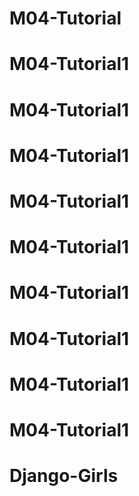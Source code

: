 # M04-Tutorial
# M04-Tutorial1
# M04-Tutorial1
# M04-Tutorial1
# M04-Tutorial1
# M04-Tutorial1
# M04-Tutorial1
# M04-Tutorial1
# M04-Tutorial1
# M04-Tutorial1
# Django-Girls
